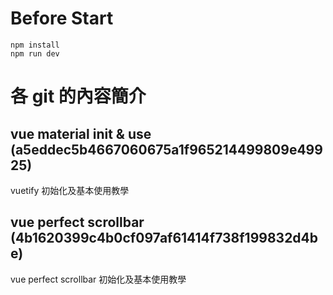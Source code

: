 # Before Start
```
npm install
npm run dev
```

# 各 git 的內容簡介
## vue material init & use (a5eddec5b4667060675a1f965214499809e49925)
vuetify 初始化及基本使用教學

## vue perfect scrollbar (4b1620399c4b0cf097af61414f738f199832d4be)
vue perfect scrollbar 初始化及基本使用教學
